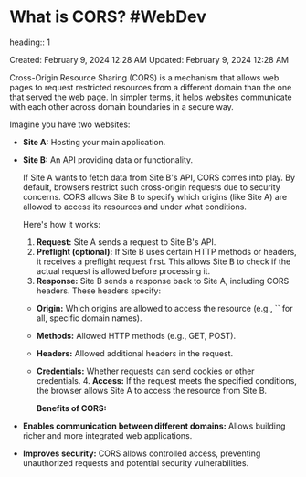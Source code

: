 # What is CORS? #WebDev 
heading:: 1

Created: February 9, 2024 12:28 AM
Updated: February 9, 2024 12:28 AM

Cross-Origin Resource Sharing (CORS) is a mechanism that allows web pages to request restricted resources from a different domain than the one that served the web page. In simpler terms, it helps websites communicate with each other across domain boundaries in a secure way.

Imagine you have two websites:
- **Site A:** Hosting your main application.
- **Site B:** An API providing data or functionality.
  
  If Site A wants to fetch data from Site B's API, CORS comes into play. By default, browsers restrict such cross-origin requests due to security concerns. CORS allows Site B to specify which origins (like Site A) are allowed to access its resources and under what conditions.
  
  Here's how it works:
  
  1. **Request:** Site A sends a request to Site B's API.
  2. **Preflight (optional):** If Site B uses certain HTTP methods or headers, it receives a preflight request first. This allows Site B to check if the actual request is allowed before processing it.
  3. **Response:** Site B sends a response back to Site A, including CORS headers. These headers specify:
	- **Origin:** Which origins are allowed to access the resource (e.g., `` for all, specific domain names).
	- **Methods:** Allowed HTTP methods (e.g., GET, POST).
	- **Headers:** Allowed additional headers in the request.
	- **Credentials:** Whether requests can send cookies or other credentials.
	  4. **Access:** If the request meets the specified conditions, the browser allows Site A to access the resource from Site B.
	  
	  **Benefits of CORS:**
- **Enables communication between different domains:** Allows building richer and more integrated web applications.
- **Improves security:** CORS allows controlled access, preventing unauthorized requests and potential security vulnerabilities.